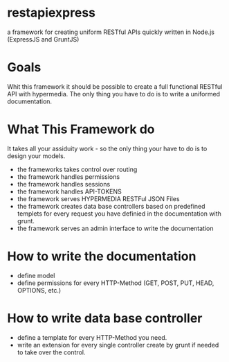 restapiexpress
=
a framework for creating uniform RESTful APIs quickly written in Node.js (ExpressJS and GruntJS)

Goals
=
Whit this framework it should be possible to create a full functional RESTful API with hypermedia.
The only thing you have to do is to write a uniformed documentation.

What This Framework do
=
It takes all your assiduity work - so the only thing your have to do is to design your models.
- the frameworks takes control over routing
- the framework handles permissions
- the framework handles sessions
- the framework handles API-TOKENS
- the framework serves HYPERMEDIA RESTFul JSON Files
- the framework creates data base controllers based on predefined templets for every request you have definied in the documentation with grunt. 
- the framework serves an admin interface to write the documentation

How to write the documentation
=
- define model
- define permissions for every HTTP-Method (GET, POST, PUT, HEAD, OPTIONS, etc.)

How to write data base controller 
=
- define a template for every HTTP-Method you need.
- write an extension for every single controller create by grunt if needed to take over the control.
